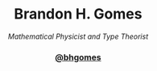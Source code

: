 <div align="center">

# Brandon H. Gomes

_Mathematical Physicist and Type Theorist_

### [@bhgomes](https://bhgomes.dev)
</div>
